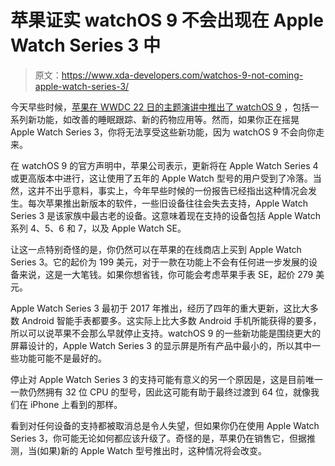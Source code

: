 # 苹果证实 watchOS 9 不会出现在 Apple Watch Series 3 中

> 原文：<https://www.xda-developers.com/watchos-9-not-coming-apple-watch-series-3/>

今天早些时候，[苹果在 WWDC 22 日的主题演讲中推出了 watchOS 9](https://www.xda-developers.com/watchos-9-to-bring-redesigned-faces/) ，包括一系列新功能，如改善的睡眠跟踪、新的药物应用等。然而，如果你正在摇晃 Apple Watch Series 3，你将无法享受这些新功能，因为 watchOS 9 不会向你走来。

在 watchOS 9 的官方声明中，苹果公司表示，更新将在 Apple Watch Series 4 或更高版本中进行，这让使用了五年的 Apple Watch 型号的用户受到了冷落。当然，这并不出乎意料，事实上，今年早些时候的一份报告已经指出这种情况会发生。每次苹果推出新版本的软件，一些旧设备往往会失去支持，Apple Watch Series 3 是该家族中最古老的设备。这意味着现在支持的设备包括 Apple Watch 系列 4、5、6 和 7，以及 Apple Watch SE。

让这一点特别奇怪的是，你仍然可以在苹果的在线商店上买到 Apple Watch Series 3。它的起价为 199 美元，对于一款在功能上不会有任何进一步发展的设备来说，这是一大笔钱。如果你想省钱，你可能会考虑苹果手表 SE，起价 279 美元。

Apple Watch Series 3 最初于 2017 年推出，经历了四年的重大更新，这比大多数 Android 智能手表都要多。这实际上比大多数 Android 手机所能获得的要多，所以可以说苹果不会那么早就停止支持。watchOS 9 的一些新功能是围绕更大的屏幕设计的，Apple Watch Series 3 的显示屏是所有产品中最小的，所以其中一些功能可能不是最好的。

停止对 Apple Watch Series 3 的支持可能有意义的另一个原因是，这是目前唯一一款仍然拥有 32 位 CPU 的型号，因此这可能有助于最终过渡到 64 位，就像我们在 iPhone 上看到的那样。

看到对任何设备的支持都被取消总是令人失望，但如果你仍在使用 Apple Watch Series 3，你可能无论如何都应该升级了。奇怪的是，苹果仍在销售它，但据推测，当(如果)新的 Apple Watch 型号推出时，这种情况将会改变。
